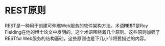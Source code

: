 # REST原则

REST是一种用于创建可伸缩Web服务的软件架构方法。术语**REST**是Roy Fielding在他的博士论文中发明的，这个术语围绕着几个原则。这些原则加强了RESTful Web服务的结构基础，这些原则也是下几小节将要描述的内容。
